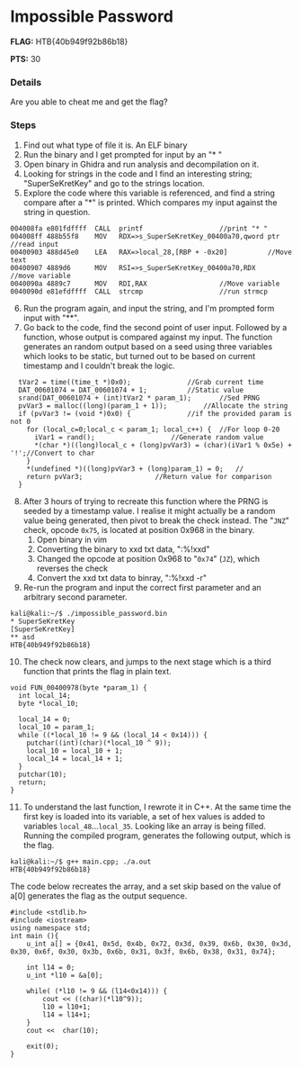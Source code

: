 Impossible Password
====
**FLAG:** HTB{40b949f92b86b18}

**PTS:**  30


### Details
 Are you able to cheat me and get the flag? 


### Steps
1. Find out what type of file it is. An ELF binary
2. Run the binary and I get prompted for input by an "\* "
3. Open binary in Ghidra and run analysis and decompilation on it.
4. Looking for strings in the code and I find an interesting string; "SuperSeKretKey" and go to the strings location.
5. Explore the code where this variable is referenced, and find a string compare after a "\*" is printed.  Which compares my input against the string in question.
```
004008fa e801fdffff  CALL  printf					//print "* "
004008ff 488b55f8    MOV   RDX=>s_SuperSeKretKey_00400a70,qword ptr	//read input
00400903 488d45e0    LEA   RAX=>local_28,[RBP + -0x20]			//Move text
00400907 4889d6      MOV   RSI=>s_SuperSeKretKey_00400a70,RDX		//move variable
0040090a 4889c7      MOV   RDI,RAX					//Move variable
0040090d e81efdffff  CALL  strcmp					//run strmcp
```
6. Run the program again, and input the string, and I'm prompted form input with "\*\*".
7. Go back to the code, find the second point of user input.  Followed by a function, whose output is compared against my input.
The function generates an random output based on a seed using three variables which looks to be static, but turned out to be based on current timestamp and I couldn't break the logic.
```
  tVar2 = time((time_t *)0x0);				//Grab current time
  DAT_00601074 = DAT_00601074 + 1;			//Static value
  srand(DAT_00601074 + (int)tVar2 * param_1);		//Sed PRNG
  pvVar3 = malloc((long)(param_1 + 1));			//Allocate the string
  if (pvVar3 != (void *)0x0) {				//if the provided param is not 0
    for (local_c=0;local_c < param_1; local_c++) {	//For loop 0-20
      iVar1 = rand();					//Generate random value
      *(char *)((long)local_c + (long)pvVar3) = (char)(iVar1 % 0x5e) + '!';//Convert to char
    }
    *(undefined *)((long)pvVar3 + (long)param_1) = 0;	//
    return pvVar3;					//Return value for comparison
  }
```
8. After 3 hours of trying to recreate this function where the PRNG is seeded by a timestamp value.  I realise it might actually be a random value being generated, then pivot to break the check instead. The "`JNZ`" check, opcode `0x75`, is located at position 0x968 in the binary.  
	1. Open binary in vim
	2. Converting the binary to xxd txt data, ":%!xxd"
	3. Changed the opcode at position 0x968 to "`0x74`" (`JZ`), which reverses the check
	4. Convert the xxd txt data to binray, ":%!xxd -r"
9. Re-run the program and input the correct first parameter and an arbitrary second parameter.
```
kali@kali:~/$ ./impossible_password.bin 
* SuperSeKretKey
[SuperSeKretKey]
** asd
HTB{40b949f92b86b18}
```
10. The check now clears, and jumps to the next stage which is a third function that prints the flag in plain text.
```
void FUN_00400978(byte *param_1) {
  int local_14;
  byte *local_10;

  local_14 = 0;
  local_10 = param_1;
  while ((*local_10 != 9 && (local_14 < 0x14))) {
    putchar((int)(char)(*local_10 ^ 9));
    local_10 = local_10 + 1;
    local_14 = local_14 + 1;
  }
  putchar(10);
  return;
}
```
11. To understand the last function, I rewrote it in C++.  At the same time the first key is loaded into its variable, a set of hex values is added to variables `local_48`...`local_35`. Looking like an array is being filled.
Running the compiled program, generates the following output, which is the flag. 

```
kali@kali:~/$ g++ main.cpp; ./a.out 
HTB{40b949f92b86b18}
```
The code below recreates the array, and a set skip based on the value of a[0] generates the flag as the output sequence.

```
#include <stdlib.h>
#include <iostream>
using namespace std;
int main (){
	u_int a[] = {0x41, 0x5d, 0x4b, 0x72, 0x3d, 0x39, 0x6b, 0x30, 0x3d, 0x30, 0x6f, 0x30, 0x3b, 0x6b, 0x31, 0x3f, 0x6b, 0x38, 0x31, 0x74};

	int l14 = 0;
	u_int *l10 = &a[0];

	while( (*l10 != 9 && (l14<0x14))) {
		cout << ((char)(*l10^9));
		l10 = l10+1;
		l14 = l14+1;
	}
	cout <<  char(10);
	
	exit(0);
}
```